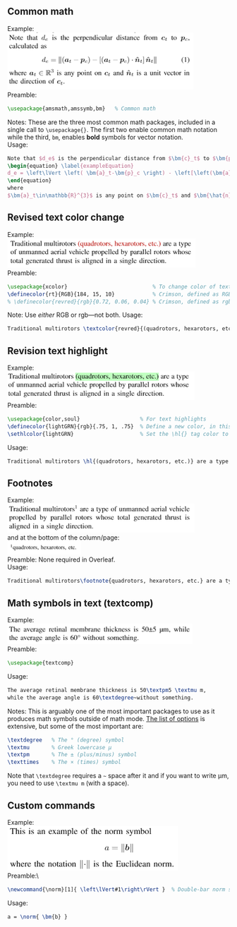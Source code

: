 ## Common math
Example:\
![alt text](https://github.com/gerber211/latex/blob/main/generalMath.PNG?raw=true)\
Preamble: 
```latex
\usepackage{amsmath,amssymb,bm}   % Common math
```
Notes: These are the three most common math packages, included in a single call to `\usepackage{}`. The first two enable common math notation while the third, `bm`, enables __bold__ symbols for vector notation.\
Usage: 
```latex
Note that $d_e$ is the perpendicular distance from $\bm{c}_t$ to $\bm{p}_c$, calculated as
\begin{equation} \label{exampleEquation}
d_e = \left\lVert \left( \bm{a}_t-\bm{p}_c \right) - \left[\left(\bm{a}_t-\bm{p}_c\right) \cdot \bm{\hat{n}}_t \right] \bm{\hat{n}}_t \right\rVert
\end{equation}
where
$\bm{a}_t\in\mathbb{R}^{3}$ is any point on $\bm{c}_t$ and $\bm{\hat{n}}_t$ is a unit vector in the direction of $\bm{c}_t$.
```


## Revised text color change
Example:\
![alt text](https://github.com/gerber211/latex/blob/main/redText.PNG?raw=true)\
Preamble: 
```latex
\usepackage{xcolor}                           % To change color of text 
\definecolor{rt}{RGB}{184, 15, 10}            % Crimson, defined as RGB [0,255] value
% \definecolor{revred}{rgb}{0.72, 0.06, 0.04} % Crimson, defined as rgb [0,1] value
```
Note: Use *either* RGB or rgb—not both. Usage: 
```latex
Traditional multirotors \textcolor{revred}{(quadrotors, hexarotors, etc.)} are a type of ... 
```

## Revision text highlight
Example:\
![alt text](https://github.com/gerber211/latex/blob/main/grnHighlight.PNG?raw=true)\
Preamble:
```latex
\usepackage{color,soul}                   % For text highlights
\definecolor{lightGRN}{rgb}{.75, 1, .75}  % Define a new color, in this case light green
\sethlcolor{lightGRN}                     % Set the \hl{} tag color to be lightGRN, as defined above
```
Usage:
```latex
Traditional multirotors \hl{(quadrotors, hexarotors, etc.)} are a type of ... 
```

## Footnotes
Example:\
![alt text](https://github.com/gerber211/latex/blob/main/footnote1.PNG?raw=true)\
and at the bottom of the column/page:\
![alt text](https://github.com/gerber211/latex/blob/main/footnote2.PNG?raw=true)\
Preamble: None required in Overleaf.\
Usage:
```latex
Traditional multirotors\footnote{quadrotors, hexarotors, etc.} are a type of ...
```

## Math symbols in text (textcomp)
Example:\
![alt text](https://github.com/gerber211/latex/blob/main/textcomp.PNG?raw=true)\
Preamble:
```latex
\usepackage{textcomp}
```
Usage:
```latex
The average retinal membrane thickness is 50\textpm5 \textmu m, 
while the average angle is 60\textdegree~without something.
```
Notes: This is arguably one of the most important packages to use as it produces math symbols outside of math mode. 
[The list of options](http://tug.ctan.org/info/symbols/comprehensive/symbols-a4.pdf) is extensive, but some of the most important are:
```latex
\textdegree   % The ° (degree) symbol
\textmu       % Greek lowercase µ
\textpm       % The ± (plus/minus) symbol
\texttimes    % The × (times) symbol
```
Note that `\textdegree` requires a `~` space after it and if you want to write µm, you need to use `\textmu m` (with a space). 

## Custom commands 
Example:\
![alt text](https://github.com/gerber211/latex/blob/main/norm.PNG?raw=true)\
Preamble:\
```latex
\newcommand{\norm}[1]{ \left\lVert#1\right\rVert }	% Double-bar norm symbol
```
Usage: 
```latex
a = \norm{ \bm{b} }
```

